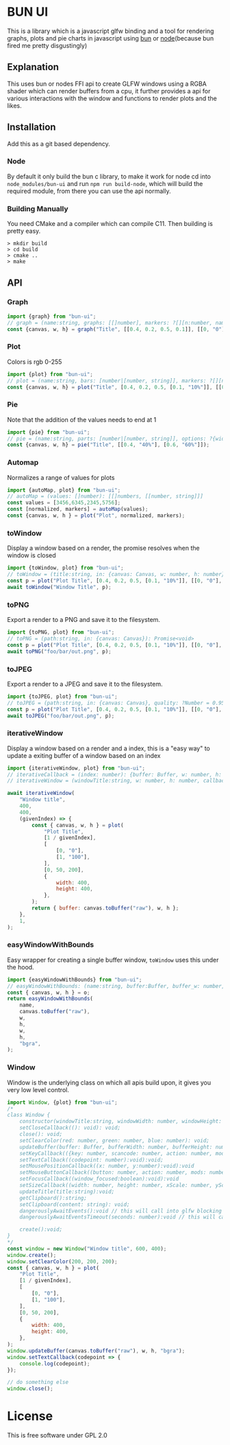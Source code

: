 # BUN UI
This is a library which is a javascript glfw binding and a tool for rendering graphs, plots and pie charts in javascript using [bun](https://bun.sh) or [node](https://nodejs.org/en)(because bun fired me pretty disgustingly)


## Explanation
This uses bun or nodes FFI api to create GLFW windows using a RGBA shader which can render buffers from a cpu, it further provides a api for various interactions with the window and functions to render plots and the likes.

## Installation
Add this as a git based dependency.

### Node
By default it only build the bun c library, to make it work for node cd into `node_modules/bun-ui` and run `npm run build-node`, which will build the required module,
from there you can use the api normally.

### Building Manually
You need CMake and a compiler which can compile C11.
Then building is pretty easy.
```
> mkdir build
> cd build
> cmake ..
> make
```

## API

### Graph
```js
import {graph} from "bun-ui";
// graph = (name:string, graphs: [[]number], markers: ?[][n:number, name: string], options: ?{width: number, height: number}): {canvas:Canvas, w: number, h: number}
const {canvas, w, h} = graph("Title", [[0.4, 0.2, 0.5, 0.1]], [[0, "0"], [1, "100"]]);
```
### Plot
Colors is rgb 0-255
```js
import {plot} from "bun-ui";
// plot = (name:string, bars: [number|[number, string]], markers: ?[][n:number, name: string], color: [number, number, number], options: ?{width: number, height: number}): {canvas:Canvas, w: number, h: number}
const {canvas, w, h} = plot("Title", [0.4, 0.2, 0.5, [0.1, "10%"]], [[0, "0"], [1, "100"]]);
```
### Pie
Note that the addition of the values needs to end at 1
```js
import {pie} from "bun-ui";
// pie = (name:string, parts: [number|[number, string]], options: ?{width: number, height: number}): {canvas:Canvas, w: number, h: number}
const {canvas, w, h} = pie("Title", [[0.4, "40%"], [0.6, "60%"]]);
```
### Automap
Normalizes a range of values for plots
```js
import {autoMap, plot} from "bun-ui";
// autoMap = (values: []number): [[]numbers, [[number, string]]]
const values = [3456,6345,2345,5756];
const [normalized, markers] = autoMap(values);
const {canvas, w, h } = plot("Plot", normalized, markers);

```
### toWindow
Display a window based on a render, the promise resolves when the window is closed
```js
import {toWindow, plot} from "bun-ui";
// toWindow = (title:string, in: {canvas: Canvas, w: number, h: number}): Promise<void>
const p = plot("Plot Title", [0.4, 0.2, 0.5, [0.1, "10%"]], [[0, "0"], [1, "100"]]);
await toWindow("Window Title", p);
```
### toPNG
Export a render to a PNG and save it to the filesystem.
```js
import {toPNG, plot} from "bun-ui";
// toPNG = (path:string, in: {canvas: Canvas}): Promise<void>
const p = plot("Plot Title", [0.4, 0.2, 0.5, [0.1, "10%"]], [[0, "0"], [1, "100"]]);
await toPNG("foo/bar/out.png", p);
```
### toJPEG
Export a render to a JPEG and save it to the filesystem.
```js
import {toJPEG, plot} from "bun-ui";
// toJPEG = (path:string, in: {canvas: Canvas}, quality: ?Number = 0.95): Promise<void>
const p = plot("Plot Title", [0.4, 0.2, 0.5, [0.1, "10%"]], [[0, "0"], [1, "100"]]);
await toJPEG("foo/bar/out.png", p);
```
### iterativeWindow
Display a window based on a render and a index, this is a "easy way" to update a exiting buffer of a window based on an index
```js
import {iterativeWindow, plot} from "bun-ui";
// iterativeCallback = (index: number): {buffer: Buffer, w: number, h: number, index: ?number, type: ?"rgb"|"rgba"|"bgra"}
// iterativeWindow = (windowTitle:string, w: number, h: number, callback: iterativeCallback, initial_index: ?number = 1): Promise<void>

await iterativeWindow(
    "Window title",
    400,
    400,
    (givenIndex) => {
        const { canvas, w, h } = plot(
            "Plot Title",
            [1 / givenIndex],
            [
                [0, "0"],
                [1, "100"],
            ],
            [0, 50, 200],
            {
                width: 400,
                height: 400,
            },
        );
        return { buffer: canvas.toBuffer("raw"), w, h };
    },
    1,
);
```

### easyWindowWithBounds
Easy wrapper for creating a single buffer window, `toWindow` uses this under the hood.
```js
import {easyWindowWithBounds} from "bun-ui";
// easyWindowWithBounds: (name:string, buffer:Buffer, buffer_w: number, buffer_h: number, window_w: number, window_h: number, type: ?"rgb"|"rgba"|"bgra" = "rgba")
const { canvas, w, h } = o;
return easyWindowWithBounds(
    name,
    canvas.toBuffer("raw"),
    w,
    h,
    w,
    h,
    "bgra",
);

```

### Window
Window is the underlying class on which all apis build upon, it gives you very low level control.
```js
import Window, {plot} from "bun-ui";
/* 
class Window {
    constructor(windowTitle:string, windowWidth: number, windowHeight: number);
    setCloseCallback((): void): void;
    close(): void;
    setClearColor(red: number, green: number, blue: number): void;
    updateBuffer(buffer: Buffer, bufferWidth: number, bufferHeight: number, type: ?"rgb"|"rgba"|"bgra" = "rgba"): void;
    setKeyCallback(({key: number, scancode: number, action: number, mods: number}):void):void;
    setTextCallback((codepoint: number):void):void;
    setMousePositionCallback((x: number, y:number):void):void
    setMouseButtonCallback((button: number, action: number, mods: number):void):void
    setFocusCallback((window_focused:boolean):void):void
    setSizeCallback((width: number, height: number, xScale: number, yScale: number):void):void
    updateTitle(title:string):void;
    getClipboard():string;
    setClipboard(content: string): void;
    dangerouslyAwaitEvents():void // this will call into glfw blocking the main thread since the ui is executed on the main js thread.
    dangerouslyAwaitEventsTimeout(seconds: number):void // this will call into glfw blocking the main thread since the ui is executed on the main js thread.

    create():void;
}
*/
const window = new Window("Window title", 600, 400);
window.create();
window.setClearColor(200, 200, 200);
const { canvas, w, h } = plot(
    "Plot Title",
    [1 / givenIndex],
    [
        [0, "0"],
        [1, "100"],
    ],
    [0, 50, 200],
    {
        width: 400,
        height: 400,
    },
);
window.updateBuffer(canvas.toBuffer("raw"), w, h, "bgra");
window.setTextCallback(codepoint => {
    console.log(codepoint);
});

// do something else
window.close();
```

# License
This is free software under GPL 2.0